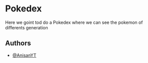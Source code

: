 
# Pokedex

Here we goint tod do a Pokedex where we can see the pokemon of differents generation




## Authors

- [@AnisanYT](https://github.com/AnisanYT)

